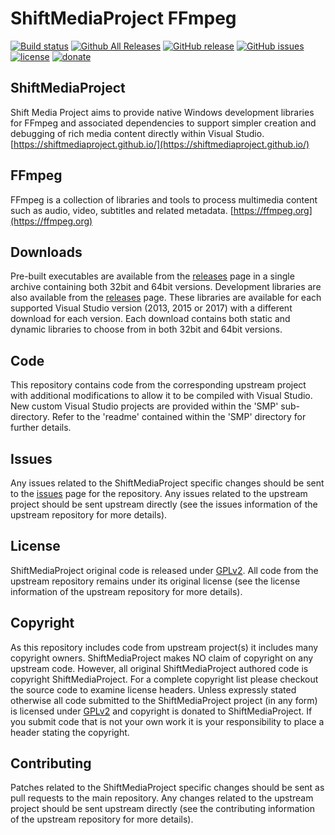 ShiftMediaProject FFmpeg
=============
[![Build status](https://ci.appveyor.com/api/projects/status/4x01kkkws4aok5oq?svg=true)](https://ci.appveyor.com/project/Sibras/ffmpeg)
[![Github All Releases](https://img.shields.io/github/downloads/ShiftMediaProject/FFmpeg/total.svg)](https://github.com/ShiftMediaProject/FFmpeg/releases)
[![GitHub release](https://img.shields.io/github/release/ShiftMediaProject/FFmpeg.svg)](https://github.com/ShiftMediaProject/FFmpeg/releases/latest)
[![GitHub issues](https://img.shields.io/github/issues/ShiftMediaProject/FFmpeg.svg)](https://github.com/ShiftMediaProject/FFmpeg/issues)
[![license](https://img.shields.io/github/license/ShiftMediaProject/FFmpeg.svg)](https://github.com/ShiftMediaProject/FFmpeg)
[![donate](https://img.shields.io/badge/donate-link-brightgreen.svg)](https://shiftmediaproject.github.io/8-donate/)
## ShiftMediaProject

Shift Media Project aims to provide native Windows development libraries for FFmpeg and associated dependencies to support simpler creation and debugging of rich media content directly within Visual Studio. [https://shiftmediaproject.github.io/](https://shiftmediaproject.github.io/)

## FFmpeg

FFmpeg is a collection of libraries and tools to process multimedia content such as audio, video, subtitles and related metadata. [https://ffmpeg.org](https://ffmpeg.org)

## Downloads

Pre-built executables are available from the [releases](https://github.com/ShiftMediaProject/FFmpeg/releases) page in a single archive containing both 32bit and 64bit versions.
Development libraries are also available from the [releases](https://github.com/ShiftMediaProject/FFmpeg/releases) page. These libraries are available for each supported Visual Studio version (2013, 2015 or 2017) with a different download for each version. Each download contains both static and dynamic libraries to choose from in both 32bit and 64bit versions.

## Code

This repository contains code from the corresponding upstream project with additional modifications to allow it to be compiled with Visual Studio. New custom Visual Studio projects are provided within the 'SMP' sub-directory. Refer to the 'readme' contained within the 'SMP' directory for further details.

## Issues

Any issues related to the ShiftMediaProject specific changes should be sent to the [issues](https://github.com/ShiftMediaProject/FFmpeg/issues) page for the repository. Any issues related to the upstream project should be sent upstream directly (see the issues information of the upstream repository for more details).

## License

ShiftMediaProject original code is released under [GPLv2](https://www.gnu.org/licenses/gpl-2.0.html). All code from the upstream repository remains under its original license (see the license information of the upstream repository for more details).

## Copyright

As this repository includes code from upstream project(s) it includes many copyright owners. ShiftMediaProject makes NO claim of copyright on any upstream code. However, all original ShiftMediaProject authored code is copyright ShiftMediaProject. For a complete copyright list please checkout the source code to examine license headers. Unless expressly stated otherwise all code submitted to the ShiftMediaProject project (in any form) is licensed under [GPLv2](https://www.gnu.org/licenses/gpl-2.0.html) and copyright is donated to ShiftMediaProject. If you submit code that is not your own work it is your responsibility to place a header stating the copyright.

## Contributing

Patches related to the ShiftMediaProject specific changes should be sent as pull requests to the main repository. Any changes related to the upstream project should be sent upstream directly (see the contributing information of the upstream repository for more details).